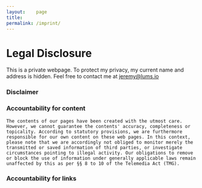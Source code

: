 ```yaml
---
layout:    page
title:     
permalink: /imprint/
---
```


# Legal Disclosure
This is a private webpage. To protect my privacy, my current name and address is hidden.
Feel free to contact me at jeremy@lums.io

### Disclaimer

### Accountability for content
```The contents of our pages have been created with the utmost care. However, we cannot guarantee the contents' accuracy, completeness or topicality. According to statutory provisions, we are furthermore responsible for our own content on these web pages. In this context, please note that we are accordingly not obliged to monitor merely the transmitted or saved information of third parties, or investigate circumstances pointing to illegal activity. Our obligations to remove or block the use of information under generally applicable laws remain unaffected by this as per §§ 8 to 10 of the Telemedia Act (TMG).```

### Accountability for links
```Responsibility for the content of external links (to web pages of third parties) lies solely with the operators of the linked pages. No violations were evident to us at the time of linking. Should any legal infringement become known to us, we will remove the respective link immediately.
```